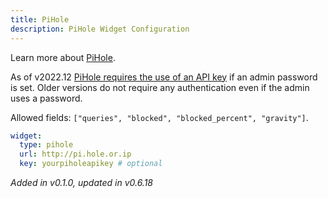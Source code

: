 ```yaml
---
title: PiHole
description: PiHole Widget Configuration
---
```


Learn more about [PiHole](https://github.com/pi-hole/pi-hole).

As of v2022.12 [PiHole requires the use of an API key](https://pi-hole.net/blog/2022/11/17/upcoming-changes-authentication-for-more-api-endpoints-required/#page-content) if an admin password is set. Older versions do not require any authentication even if the admin uses a password.

Allowed fields: `["queries", "blocked", "blocked_percent", "gravity"]`.

```yaml
widget:
  type: pihole
  url: http://pi.hole.or.ip
  key: yourpiholeapikey # optional
```

_Added in v0.1.0, updated in v0.6.18_
